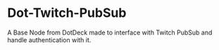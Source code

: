 # Dot-Twitch-PubSub
 A Base Node from DotDeck made to interface with Twitch PubSub and handle authentication with it.
